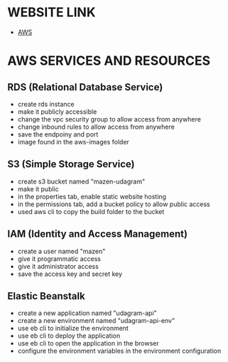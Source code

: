 # WEBSITE LINK

- [AWS](http://mazen-udagram.s3-website-us-east-1.amazonaws.com)

# AWS SERVICES AND RESOURCES

## RDS (Relational Database Service)

- create rds instance
- make it publicly accessible
- change the vpc security group to allow access from anywhere
- change inbound rules to allow access from anywhere
- save the endpoiny and port
- image found in the aws-images folder

## S3 (Simple Storage Service)

- create s3 bucket named "mazen-udagram"
- make it public
- in the properties tab, enable static website hosting
- in the permissions tab, add a bucket policy to allow public access
- used aws cli to copy the build folder to the bucket

## IAM (Identity and Access Management)

- create a user named "mazen"
- give it programmatic access
- give it administrator access
- save the access key and secret key

## Elastic Beanstalk

- create a new application named "udagram-api"
- create a new environment named "udagram-api-env"
- use eb cli to initialize the environment
- use eb cli to deploy the application
- use eb cli to open the application in the browser
- configure the environment variables in the environment configuration
